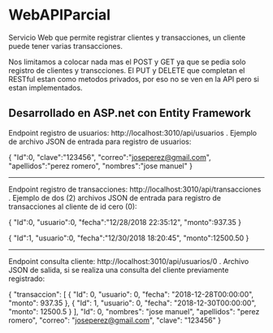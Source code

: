 # WebAPIParcial
Servicio Web que permite registrar clientes y transacciones, un cliente puede tener varias transacciones.

Nos limitamos a colocar nada mas el POST y GET ya que se pedia solo registro de clientes y transcciones. El PUT y DELETE que completan el RESTful estan como metodos privados, por eso no se ven en la API pero si estan implementados.

Desarrollado en ASP.net con Entity Framework
-----------------------------------------------------------------------------------------------------------------------------------

Endpoint registro de usuarios:  http://localhost:3010/api/usuarios  .
Ejemplo de archivo JSON de entrada para registro de usuarios:

{
	"Id":0,
	"clave":"123456",
	"correo":"joseperez@gmail.com",
	"apellidos":"perez romero",
	"nombres":"jose manuel"
}

-----------------------------------------------------------------------------------------------------------------------------------

Endpoint registro de transacciones: http://localhost:3010/api/transacciones  .
Ejemplo de dos (2) archivos JSON de entrada para registro de transacciones al cliente de id cero (0):

{
	"Id":0,
	"usuario":0,
	"fecha":"12/28/2018 22:35:12",
	"monto":937.35
}


{
	"Id":1,
	"usuario":0,
	"fecha":"12/30/2018 18:20:45",
	"monto":12500.50
}

-----------------------------------------------------------------------------------------------------------------------------------

Endpoint consulta cliente:  http://localhost:3010/api/usuarios/0   .
Archivo JSON de salida, si se realiza una consulta del cliente previamente registrado:

{
    "transaccion": [
        {
            "Id": 0,
            "usuario": 0,
            "fecha": "2018-12-28T00:00:00",
            "monto": 937.35
        },
        {
            "Id": 1,
            "usuario": 0,
            "fecha": "2018-12-30T00:00:00",
            "monto": 12500.5
        }
    ],
    "Id": 0,
    "nombres": "jose manuel",
    "apellidos": "perez romero",
    "correo": "joseperez@gmail.com",
    "clave": "123456"
}


